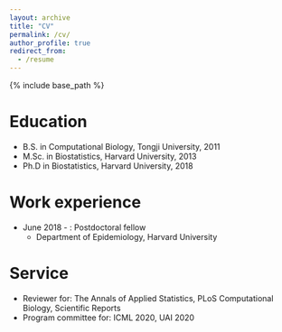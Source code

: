 ```yaml
---
layout: archive
title: "CV"
permalink: /cv/
author_profile: true
redirect_from:
  - /resume
---
```


{% include base_path %}

Education
======
* B.S. in Computational Biology, Tongji University, 2011
* M.Sc. in Biostatistics, Harvard University, 2013
* Ph.D in Biostatistics, Harvard University, 2018

Work experience
======
* June 2018 - : Postdoctoral fellow
  * Department of Epidemiology, Harvard University

Service
======
* Reviewer for: The Annals of Applied Statistics, PLoS Computational Biology, Scientific Reports
* Program committee for: ICML 2020, UAI 2020
